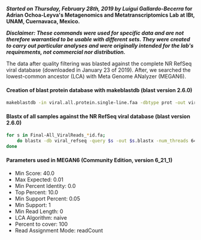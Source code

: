 ***Started on Thursday, February 28th, 2019 by Luigui Gallardo-Becerra* for Adrian Ochoa-Leyva's Metagenomics and Metatranscriptomics Lab at IBt, UNAM, Cuernavaca, Mexico.**

***Disclaimer: These commands were used for specific data and are not therefore warrantied to be usable with different sets. They were created to carry out particular analyses and were originally intended for the lab's requirements, not commercial nor distribution.***

The data after quality filtering was blasted against the complete NR RefSeq viral database (downloaded in January 23 of 2019). After, we searched the lowest-common ancestor (LCA) with Meta Genome ANalyzer (MEGAN6). 

#### Creation of blast protein database with makeblastdb (blast version 2.6.0)

```bash
makeblastdb -in viral.all.protein.single-line.faa -dbtype prot -out viral_refseq -parse_seqids
```

#### Blastx of all samples against the NR RefSeq viral database (blast version 2.6.0)

```bash
for s in Final-All_ViralReads_*id.fa;
	do blastx -db viral_refseq -query $s -out $s.blastx -num_threads 64  -evalue 1e-3;
done
```

#### Parameters used in MEGAN6 (Community Edition, version 6_21_1)

- Min Score: 40.0
- Max Expected: 0.01
- Min Percent Identity: 0.0
- Top Percent: 10.0
- Min Support Percent: 0.05
- Min Support: 1
- Min Read Length: 0
- LCA Algorithm: naive
- Percent to cover: 100
- Read Assignment Mode: readCount







